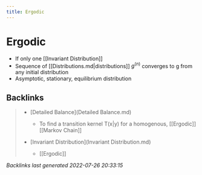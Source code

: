 ```yaml
---
title: Ergodic
---
```


# Ergodic
- If only one [[Invariant Distribution]]
- Sequence of [[Distributions.md|distributions]] $g^{(n)}$ converges to g from any initial distribution
- Asymptotic, stationary, equilibrium distribution


































































































## Backlinks

> - [Detailed Balance](Detailed Balance.md)
>   - To find a transition kernel T(x|y) for a homogenous, [[Ergodic]] [[Markov Chain]]
>    
> - [Invariant Distribution](Invariant Distribution.md)
>   - [[Ergodic]]

_Backlinks last generated 2022-07-26 20:33:15_
